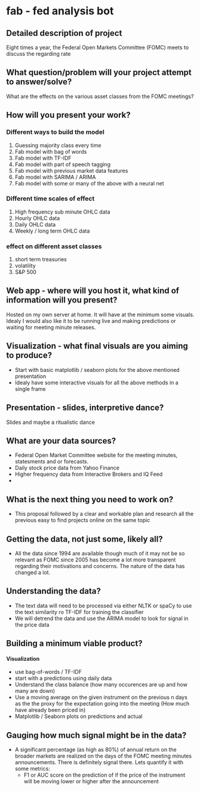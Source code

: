 # fab - fed analysis bot
## Detailed description of project
Eight times a year, the Federal Open Markets Committee (FOMC) meets to discuss the regarding rate 

## What question/problem will your project attempt to answer/solve?
What are the effects on the various asset classes from the FOMC meetings?

## How will you present your work?
### Different ways to build the model

1. Guessing majority class every time
2. Fab model with bag of words
3. Fab model with TF-IDF
4. Fab model with part of speech tagging
5. Fab model with previous market data features
6. Fab model with SARIMA / ARIMA 
7. Fab model with some or many of the above with a neural net

### Different time scales of effect
1. High frequency sub minute OHLC data
2. Hourly OHLC data
3. Daily OHLC data
4. Weekly / long term OHLC data

### effect on different asset classes
1. short term treasuries
2. volatility
3. S&P 500

## Web app - where will you host it, what kind of information will you present?
Hosted on my own server at home.  It will have at the minimum some visuals.  Idealy I would also like it to be running live and making predictions or waiting for meeting minute releases.

## Visualization - what final visuals are you aiming to produce?
- Start with basic matplotlib / seaborn plots for the above mentioned presentation
- Idealy have some interactive visuals for all the above methods in a single frame

## Presentation - slides, interpretive dance?
Slides and maybe a ritualistic dance

## What are your data sources?
- Federal Open Market Committee website for the meeting minutes, statesments and or forecasts.
- Daily stock price data from Yahoo Finance
- Higher frequency data from Interactive Brokers and IQ Feed
- 
## What is the next thing you need to work on?
- This proposal followed by a clear and workable plan and research all the previous easy to find projects online on the same topic


## Getting the data, not just some, likely all?
- All the data since 1994 are available though much of it may not be so relevant as FOMC since 2005 has become a lot more transparent regarding their motivations and concerns.  The nature of the data has changed a lot.


## Understanding the data?
- The text data will need to be processed via either NLTK or spaCy to use the text similarity ro TF-IDF for training the classifier
- We will detrend the data and use the ARIMA model to look for signal in the price data


## Building a minimum viable product?
#### Visualization
- use bag-of-words / TF-IDF 
- start with a predictions using daily data
- Understand the class balance (how many occurences are up and how many are down)
- Use a moving average on the given instrument on the previous n days as the the proxy for the expectation going into the meeting (How much have already been priced in)
- Matplotlib / Seaborn plots on predictions and actual


## Gauging how much signal might be in the data?
- A significant percentage (as high as 80%) of annual return on the broader markets are realized on the days of the FOMC meeting minutes announcements. There is definitely signal there.  Lets quantify it with some metrics:
	- F1 or AUC score on the prediction of if the price of the instrument will be moving lower or higher after the announcement

	
	